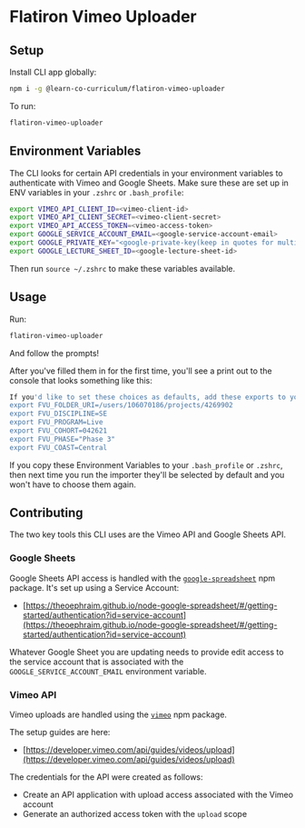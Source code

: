 # Flatiron Vimeo Uploader

## Setup

Install CLI app globally:

```sh
npm i -g @learn-co-curriculum/flatiron-vimeo-uploader
```

To run:

```sh
flatiron-vimeo-uploader
```

## Environment Variables

The CLI looks for certain API credentials in your environment variables to
authenticate with Vimeo and Google Sheets. Make sure these are set up in ENV
variables in your `.zshrc` or `.bash_profile`:

```sh
export VIMEO_API_CLIENT_ID=<vimeo-client-id>
export VIMEO_API_CLIENT_SECRET=<vimeo-client-secret>
export VIMEO_API_ACCESS_TOKEN=<vimeo-access-token>
export GOOGLE_SERVICE_ACCOUNT_EMAIL=<google-service-account-email>
export GOOGLE_PRIVATE_KEY="<google-private-key(keep in quotes for multi-line)>"
export GOOGLE_LECTURE_SHEET_ID=<google-lecture-sheet-id>
```

Then run `source ~/.zshrc` to make these variables available.

## Usage

Run:

```sh
flatiron-vimeo-uploader
```

And follow the prompts!

After you've filled them in for the first time, you'll see a print out to the console that looks something like this:

```bash
If you'd like to set these choices as defaults, add these exports to your .bash_profile or .zshrc
export FVU_FOLDER_URI=/users/106070186/projects/4269902
export FVU_DISCIPLINE=SE
export FVU_PROGRAM=Live
export FVU_COHORT=042621
export FVU_PHASE="Phase 3"
export FVU_COAST=Central
```

If you copy these Environment Variables to your `.bash_profile` or `.zshrc`, then next time you run the importer they'll be selected by default and you won't have to choose them again.

## Contributing

The two key tools this CLI uses are the Vimeo API and Google Sheets API.

### Google Sheets

Google Sheets API access is handled with the
[`google-spreadsheet`](https://theoephraim.github.io/node-google-spreadsheet) npm
package. It's set up using a Service Account:

- [https://theoephraim.github.io/node-google-spreadsheet/#/getting-started/authentication?id=service-account](https://theoephraim.github.io/node-google-spreadsheet/#/getting-started/authentication?id=service-account)

Whatever Google Sheet you are updating needs to provide edit access to the
service account that is associated with the `GOOGLE_SERVICE_ACCOUNT_EMAIL`
environment variable.

### Vimeo API

Vimeo uploads are handled using the [`vimeo`](https://www.npmjs.com/package/vimeo) npm package.

The setup guides are here:

- [https://developer.vimeo.com/api/guides/videos/upload](https://developer.vimeo.com/api/guides/videos/upload)

The credentials for the API were created as follows:

- Create an API application with upload access associated with the Vimeo account
- Generate an authorized access token with the `upload` scope
